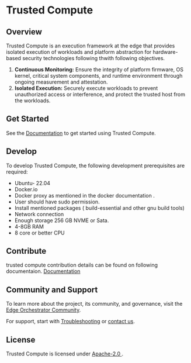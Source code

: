 # Trusted Compute 

## Overview
Trusted Compute is an execution framework at the edge that provides isolated execution of workloads and platform abstraction for hardware-based security technologies following thwith following objectives.
1) **Continuous Monitoring:** Ensure the integrity of platform firmware, OS kernel, critical system components, and runtime environment through ongoing measurement and attestation.
2) **Isolated Execution:** Securely execute workloads to prevent unauthorized access or interference, and protect the trusted host from the workloads.

## Get Started

See the [Documentation](https://docs.openedgeplatform.intel.com/edge-manage-docs/main/developer_guide/trusted_compute/index.html) to get started
using Trusted Compute.

## Develop

To develop Trusted Compute, the following development prerequisites are required:

- Ubuntu- 22.04
- Docker.io
- Docker proxy as mentioned in the docker documentation .
- User should have sudo permission.
- Install mentioned packages ( build-essential and other gnu build tools)
- Network connection
- Enough storage 256 GB NVME or Sata.
- 4-8GB RAM
- 8 core or better CPU
  

## Contribute

trusted compute contribution details can be found on following documentaion.
[Documentation](https://docs.openedgeplatform.intel.com/edge-manage-docs/main/developer_guide/contributor_guide/index.html)

## Community and Support

To learn more about the project, its community, and governance, visit
the [Edge Orchestrator Community](https://docs.openedgeplatform.intel.com/edge-manage-docs/main/index.html).

For support, start with [Troubleshooting](https://docs.openedgeplatform.intel.com/edge-manage-docs/main/index.html) or
[contact us](https://docs.openedgeplatform.intel.com/edge-manage-docs/main/index.html).

## License

Trusted Compute is licensed under [Apache-2.0
](https://www.apache.org/licenses/LICENSE-2.0).




  
